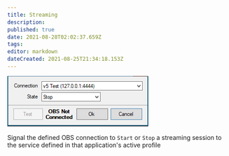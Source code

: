 ```yaml
---
title: Streaming
description: 
published: true
date: 2021-08-28T02:02:37.659Z
tags: 
editor: markdown
dateCreated: 2021-08-25T21:34:18.153Z
---
```



![streaming](/122125509-7745aa00-ce28-11eb-964e-cf36d16aea43.png)

Signal the defined OBS connection to `Start` or `Stop` a streaming session to the service defined in that application's active profile